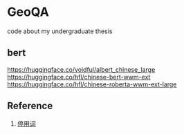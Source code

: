 # GeoQA
code about my undergraduate thesis



## bert
https://huggingface.co/voidful/albert_chinese_large
https://huggingface.co/hfl/chinese-bert-wwm-ext
https://huggingface.co/hfl/chinese-roberta-wwm-ext-large






## Reference

1. [停用词](https://github.com/fighting41love/Chinese_from_dongxiexidian/blob/master/dict/%E4%B8%AD%E6%96%87%E5%81%9C%E7%94%A8%E8%AF%8D%E5%BA%93.txt)
